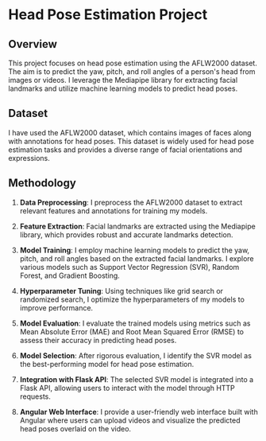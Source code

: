 # Head Pose Estimation Project

## Overview

This project focuses on head pose estimation using the AFLW2000 dataset. The aim is to predict the yaw, pitch, and roll angles of a person's head from images or videos. I leverage the Mediapipe library for extracting facial landmarks and utilize machine learning models to predict head poses.

## Dataset

I have used the AFLW2000 dataset, which contains images of faces along with annotations for head poses. This dataset is widely used for head pose estimation tasks and provides a diverse range of facial orientations and expressions.

## Methodology

1. **Data Preprocessing**: I preprocess the AFLW2000 dataset to extract relevant features and annotations for training my models.

2. **Feature Extraction**: Facial landmarks are extracted using the Mediapipe library, which provides robust and accurate landmarks detection.

3. **Model Training**: I employ machine learning models to predict the yaw, pitch, and roll angles based on the extracted facial landmarks. I explore various models such as Support Vector Regression (SVR), Random Forest, and Gradient Boosting.

4. **Hyperparameter Tuning**: Using techniques like grid search or randomized search, I optimize the hyperparameters of my models to improve performance.

5. **Model Evaluation**: I evaluate the trained models using metrics such as Mean Absolute Error (MAE) and Root Mean Squared Error (RMSE) to assess their accuracy in predicting head poses.

6. **Model Selection**: After rigorous evaluation, I identify the SVR model as the best-performing model for head pose estimation.

7. **Integration with Flask API**: The selected SVR model is integrated into a Flask API, allowing users to interact with the model through HTTP requests.

8. **Angular Web Interface**: I provide a user-friendly web interface built with Angular where users can upload videos and visualize the predicted head poses overlaid on the video.

